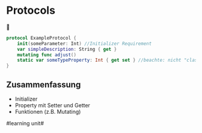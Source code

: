 # Protocols
📜

```swift
protocol ExampleProtocol {
    init(someParameter: Int) //Initializer Requirement
    var simpleDescription: String { get }
    mutating func adjust()
    static var someTypeProperty: Int { get set } //beachte: nicht "class"
}
```

## Zusammenfassung
- Initializer
- Property mit Setter und Getter
- Funktionen (z.B. Mutating)

#learning unit#